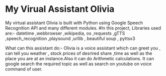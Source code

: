 # My Virual Assistant Olivia
My virtual assistant Olivia is built with Python using Google Speech Recognition API and many different modules. 
#In this project,
Libraries used are:- datetime ,webbrowser ,wikipedia, os ,requests ,gTTS ,speech_recognition ,playsound ,urllib , beautiful soup , pyttsx3

What can this assistant do:- Olivia is a voice assistant which can greet you , can tell you weather , stock prices of desrired share ,time as well as the place you are at an instance.Also it can do Arithmetic calculations. It can google search the required topic as well as search on youtube on voice command of user.
